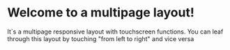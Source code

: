 # Welcome to a multipage layout!
It`s a multipage responsive layout with touchscreen functions.
You can leaf through this layout by touching "from left to right"
 and vice versa



